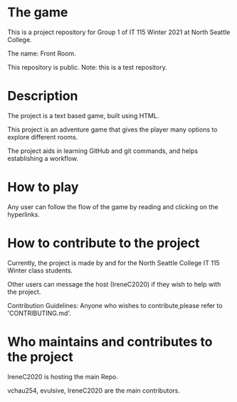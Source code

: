
# The game
This is a project repository for Group 1 of IT 115 Winter 2021 at North Seattle College.

The name: Front Room.

This repository is public.
Note: this is a test repository.


# Description
The project is a text based game, built using HTML.

This project is an adventure game that gives the player many options to explore different rooms.

The project aids in learning GitHub and git commands, and helps establishing a workflow.


# How to play
Any user can follow the flow of the game by reading and clicking on the hyperlinks.


# How to contribute to the project
Currently, the project is made by and for the North Seattle College IT 115 Winter class students.

Other users can message the host (IreneC2020) if they wish to help with the project.

Contribution Guidelines: Anyone who wishes to contribute,please refer to 'CONTRIBUTING.md'.


# Who maintains and contributes to the project
IreneC2020 is hosting the main Repo.

vchau254, evulsive, IreneC2020 are the main contributors.

